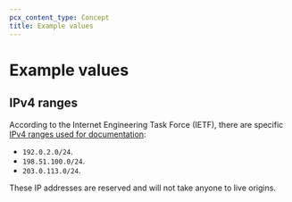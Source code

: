 ```yaml
---
pcx_content_type: Concept
title: Example values
---
```


# Example values

## IPv4 ranges

According to the Internet Engineering Task Force (IETF), there are specific [IPv4 ranges used for documentation](https://datatracker.ietf.org/doc/rfc5737/):

+ `192.0.2.0/24`.
+ `198.51.100.0/24`.
+ `203.0.113.0/24`.

These IP addresses are reserved and will not take anyone to live origins.
